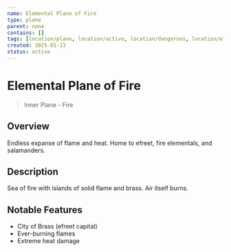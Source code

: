 ```yaml
---
name: Elemental Plane of Fire
type: plane
parent: none
contains: []
tags: [location/plane, location/active, location/dangerous, location/elemental]
created: 2025-01-13
status: active
---
```


# Elemental Plane of Fire

> Inner Plane - Fire

## Overview
Endless expanse of flame and heat. Home to efreet, fire elementals, and salamanders.

## Description
Sea of fire with islands of solid flame and brass. Air itself burns.

## Notable Features
- City of Brass (efreet capital)
- Ever-burning flames
- Extreme heat damage